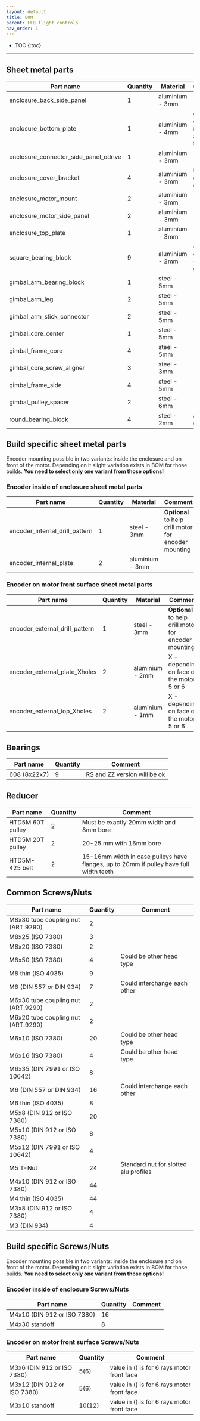 ```yaml
---
layout: default
title: BOM
parent: FFB flight controls
nav_order: 1
---
```


- TOC
{:toc}

---
## Sheet metal parts

| Part name                              | Quantity | Material        | Comment                               |
|----------------------------------------|----------|-----------------|---------------------------------------|
| enclosure_back_side_panel              | 1        | aluminium - 3mm |                                       |
| enclosure_bottom_plate                 | 1        | aluminium - 4mm | could be other material and thickness |
| enclosure_connector_side_panel_odrive  | 1        | aluminium - 3mm |                                       |
| enclosure_cover_bracket                | 4        | aluminium - 3mm | to hold dust cover                    |
| enclosure_motor_mount                  | 2        | aluminium - 3mm |                                       |
| enclosure_motor_side_panel             | 2        | aluminium - 3mm |                                       |
| enclosure_top_plate                    | 1        | aluminium - 3mm |                                       |
| square_bearing_block                   | 9        | aluminium - 2mm | 8 for enclosure + 1 for gimbal        |
| gimbal_arm_bearing_block               | 1        | steel - 5mm     |                                       |
| gimbal_arm_leg                         | 2        | steel - 5mm     |                                       |
| gimbal_arm_stick_connector             | 2        | steel - 5mm     |                                       |
| gimbal_core_center                     | 1        | steel - 5mm     |                                       |
| gimbal_frame_core                      | 4        | steel - 5mm     |                                       |
| gimbal_core_screw_aligner              | 3        | steel - 3mm     |                                       |
| gimbal_frame_side                      | 4        | steel - 5mm     |                                       |
| gimbal_pulley_spacer                   | 2        | steel - 6mm     |                                       |
| round_bearing_block                    | 4        | steel - 2mm     | alu will be ok as well                |

## Build specific sheet metal parts

Encoder mounting possible in two variants: inside the enclosure and on front of the motor.
Depending on it slight variation exists in BOM for those builds.
**You need to select only one variant from those options!**

### Encoder inside of enclosure sheet metal parts
| Part name                      | Quantity | Material        | Comment                                               |
|--------------------------------|----------|-----------------|-------------------------------------------------------|
| encoder_internal_drill_pattern | 1        | steel - 3mm     | **Optional** to help drill motor for encoder mounting |
| encoder_internal_plate         | 2        | aluminium - 3mm |                                                       |

### Encoder on motor front surface sheet metal parts
| Part name                      | Quantity | Material        | Comment                                               |
|--------------------------------|----------|-----------------|-------------------------------------------------------|
| encoder_external_drill_pattern | 1        | steel - 3mm     | **Optional** to help drill motor for encoder mounting |
| encoder_external_plate_Xholes  | 2        | aluminium - 2mm | X - depending on face of the motor: 5 or 6            |
| encoder_external_top_Xholes    | 2        | aluminium - 1mm | X - depending on face of the motor: 5 or 6            |

## Bearings
| Part name    | Quantity | Comment                        |
|--------------|----------|--------------------------------|
| 608 (8x22x7) | 9        | RS and ZZ version will be ok   |

## Reducer
| Part name          | Quantity| Comment                                                                                |
|--------------------|---------|----------------------------------------------------------------------------------------|
| HTD5M 60T pulley   | 2       | Must be exactly 20mm width and 8mm bore                                                |
| HTD5M 20T pulley   | 2       | 20-25 mm with 16mm bore                                                                |
| HTD5M-425 belt     | 2       | 15-16mm width in case pulleys have flanges, up to 20mm if pulley have full width teeth |

## Common Screws/Nuts
| Part name                          | Quantity | Comment                               |
|------------------------------------|----------|---------------------------------------|
| M8x30 tube coupling nut (ART.9290) | 2        |                                       |
| M8x25 (ISO 7380)                   | 3        |                                       |
| M8x20 (ISO 7380)                   | 2        |                                       |
| M8x50 (ISO 7380)                   | 4        | Could be other head type              |
| M8 thin (ISO 4035)                 | 9        |                                       |
| M8 (DIN 557 or DIN 934)            | 7        | Could interchange each other          |
| M6x30 tube coupling nut (ART.9290) | 2        |                                       |
| M6x20 tube coupling nut (ART.9290) | 2        |                                       |
| M6x10 (ISO 7380)                   | 20       | Could be other head type              |
| M6x16 (ISO 7380)                   | 4        | Could be other head type              |
| M6x35 (DIN 7991 or ISO 10642)      | 8        |                                       |
| M6 (DIN 557 or DIN 934)            | 16       | Could interchange each other          |
| M6 thin (ISO 4035)                 | 8        |                                       |
| M5x8 (DIN 912 or ISO 7380)         | 20       |                                       |
| M5x10 (DIN 912 or ISO 7380)        | 8        |                                       |
| M5x12 (DIN 7991 or ISO 10642)      | 4        |                                       |
| M5 T-Nut                           | 24       | Standard nut for slotted alu profiles |
| M4x10 (DIN 912 or ISO 7380)        | 44       |                                       |
| M4 thin (ISO 4035)                 | 44       |                                       |
| M3x8 (DIN 912 or ISO 7380)         | 4        |                                       |
| M3 (DIN 934)                       | 4        |                                       |

## Build specific Screws/Nuts
Encoder mounting possible in two variants: inside the enclosure and on front of the motor.
Depending on it slight variation exists in BOM for those builds.
**You need to select only one variant from those options!**
### Encoder inside of enclosure Screws/Nuts
| Part name                   | Quantity | Comment |
|-----------------------------|----------|---------|
| M4x10 (DIN 912 or ISO 7380) | 16       |         |
| M4x30 standoff              | 8        |         |

### Encoder on motor front surface Screws/Nuts
| Part name                   | Quantity | Comment                                    |
|-----------------------------|----------|--------------------------------------------|
| M3x6 (DIN 912 or ISO 7380)  | 5(6)     | value in () is for 6 rays motor front face |      
| M3x12 (DIN 912 or ISO 7380) | 5(6)     | value in () is for 6 rays motor front face |  
| M3x10 standoff              | 10(12)   | value in () is for 6 rays motor front face |
